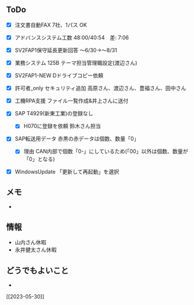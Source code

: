 ## ToDo
- [x] 注文書自動FAX 7社、1パス OK
- [x] アドバンスシステム工数 48:00/40:54　差: 7:06
- [x] SV2FAP1保守延長更新回答 ～6/30→～8/31
- [x] 業務システム 125B テーマ担当管理職設定(渡辺さん)
- [x] SV2FAP1-NEW Dドライブコピー依頼
- [x] 許可者_only セキュリティ追加 高原さん、渡辺さん、豊福さん、田中さん
- [x] 工機RPA支援 ファイル一覧作成&井上さんに送付
- [x] SAP T4929(新東工業)の登録なし
	- [x] H070に登録を依頼 鈴木さん担当
- [x] SAP転送用データ 赤黒の赤データは個数、数量「0」
	- [x] 理由 CAN内部で個数「0-」にしているため(「00」以外は個数、数量が「0」となる)
- [x] WindowsUpdate 「更新して再起動」を選択


## メモ
- 


## 情報
- 山内さん休暇
- 永井健太さん休暇


## どうでもよいこと
- 


[[2023-05-30]]

